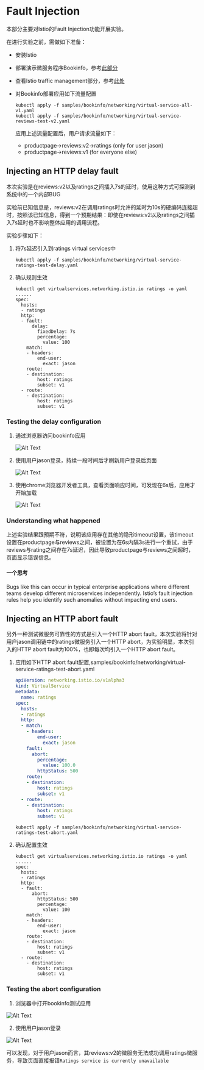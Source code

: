 # Fault Injection

本部分主要对Istio的Fault Injection功能开展实验。

在进行实验之前，需做如下准备：

+ 安装Istio
+ 部署演示微服务程序Bookinfo，参考[此部分](bookinfo_example.md)
+ 查看Istio traffic management部分，参考[此处](../Istio_concepts/Istio_traffic_management.md)
+ 对Bookinfo部署应用如下流量配置
  
  ```
  kubectl apply -f samples/bookinfo/networking/virtual-service-all-v1.yaml
  kubectl apply -f samples/bookinfo/networking/virtual-service-reviews-test-v2.yaml
  ```

  应用上述流量配置后，用户请求流量如下：
  + productpage->reviews:v2->ratings (only for user jason)
  + productpage->reviews:v1 (for everyone else)

## Injecting an HTTP delay fault

本次实验是在reviews:v2以及ratings之间插入7s的延时，使用这种方式可探测到系统中的一个内部BUG

实验前已知信息是，reviews:v2在调用ratings时允许的延时为10s的硬编码连接超时，按照该已知信息，得到一个预期结果：即使在reviews:v2以及ratings之间插入7s延时也不影响整体应用的调用流程。

实验步骤如下：

1. 将7s延迟引入到ratings virtual services中
   
   ```
   kubectl apply -f samples/bookinfo/networking/virtual-service-ratings-test-delay.yaml
   ```

2. 确认规则生效
   
   ```
   kubectl get virtualservices.networking.istio.io ratings -o yaml
   ......
   spec:
     hosts:
     - ratings
     http:
     - fault:
         delay:
           fixedDelay: 7s
           percentage:
             value: 100
       match:
       - headers:
           end-user:
             exact: jason
       route:
       - destination:
           host: ratings
           subset: v1
     - route:
       - destination:
           host: ratings
           subset: v1 
   ```

### Testing the delay configuration

1. 通过浏览器访问bookinfo应用
   
   ![Alt Text](../Istio_picture/testing_delay_configuration_1.png)

2. 使用用户jason登录，持续一段时间后才刷新用户登录后页面
   
   ![Alt Text](../Istio_picture/testing_delay_configuration_2.png)

3. 使用chrome浏览器开发者工具，查看页面响应时间，可发现在6s后，应用才开始加载
   
   ![Alt Text](../Istio_picture/testing_delay_configuration_3.png)

### Understanding what happened

上述实验结果跟预期不符，说明该应用存在其他的隐形timeout设置，该timeout设置在productpage与reviews之间，被设置为在6s内隔3s进行一个重试，由于reviews与rating之间存在7s延迟，因此导致productpage与reviews之间超时，页面显示错误信息。

#### 一个思考

Bugs like this can occur in typical enterprise applications where different teams develop different microservices independently. Istio’s fault injection rules help you identify such anomalies without impacting end users.

## Injecting an HTTP abort fault

另外一种测试微服务可靠性的方式是引入一个HTTP abort fault，本次实验将针对用户jason调用链中的ratings微服务引入一个HTTP abort，为实验明显，本次引入的HTTP abort fault为100%，也即每次均引入一个HTTP abort fault。

1. 应用如下HTTP abort fault配置,samples/bookinfo/networking/virtual-service-ratings-test-abort.yaml
   
   ```yaml
   apiVersion: networking.istio.io/v1alpha3
   kind: VirtualService
   metadata:
     name: ratings
   spec:
     hosts:
     - ratings
     http:
     - match:
       - headers:
           end-user:
             exact: jason
       fault:
         abort:
           percentage:
             value: 100.0
           httpStatus: 500
       route:
       - destination:
           host: ratings
           subset: v1
     - route:
       - destination:
           host: ratings
           subset: v1
   ```

   ```
   kubectl apply -f samples/bookinfo/networking/virtual-service-ratings-test-abort.yaml
   ```

2. 确认配置生效
   
   ```
   kubectl get virtualservices.networking.istio.io ratings -o yaml
   ......
   spec:
     hosts:
     - ratings
     http:
     - fault:
         abort:
           httpStatus: 500
           percentage:
             value: 100
       match:
       - headers:
           end-user:
             exact: jason
       route:
       - destination:
           host: ratings
           subset: v1
     - route:
       - destination:
           host: ratings
           subset: v1
   ```

### Testing the abort configuration

1. 浏览器中打开bookinfo测试应用
   
![Alt Text](../Istio_picture/test_http_abort_configuration_1.png)

2. 使用用户jason登录
   
![Alt Text](../Istio_picture/test_http_abort_configuration_2.png)

可以发现，对于用户jason而言，其reviews:v2的微服务无法成功调用ratings微服务，导致页面直接报错`Ratings service is currently unavailable`
